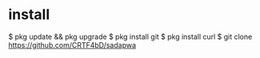 # install

$ pkg update && pkg upgrade
$ pkg install git
$ pkg install curl
$ git clone https://github.com/CRTF4bD/sadapwa
